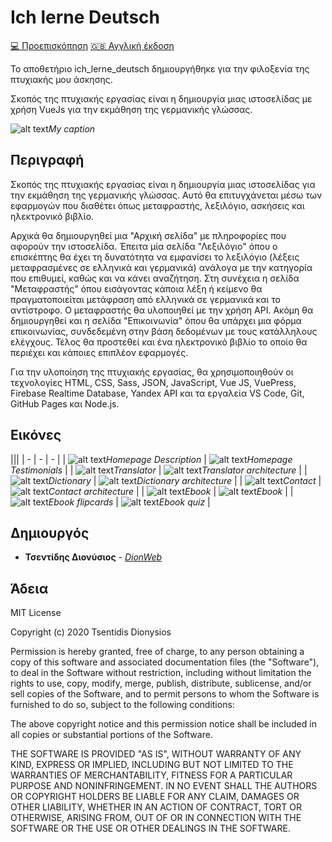 # Ich lerne Deutsch

[:computer: Προεπισκόπηση](https://ichlernedeutsch.info/) [:uk: Αγγλική έκδοση](README_en.md)

Το αποθετήριο ich_lerne_deutsch δημιουργήθηκε για την φιλοξενία της πτυχιακής μου άσκησης.

Σκοπός της πτυχιακής εργασίας είναι η δημιουργία μιας ιστοσελίδας με χρήση VueJs για την εκμάθηση της γερμανικής γλώσσας.

![alt text](https://raw.githubusercontent.com/dionweb/ich_lerne_deutsch/screenshots/mockup.png)_My caption_

## Περιγραφή

Σκοπός της πτυχιακής εργασίας είναι η δημιουργία μιας ιστοσελίδας για την εκμάθηση της γερμανικής γλώσσας. Αυτό θα επιτυγχάνεται μέσω των εφαρμογών που διαθέτει όπως μεταφραστής, λεξιλόγιο, ασκήσεις και ηλεκτρονικό βιβλίο.

Αρχικά θα δημιουργηθεί μια "Αρχική σελίδα" με πληροφορίες που αφορούν την ιστοσελίδα. Έπειτα μία σελίδα "Λεξιλόγιο" όπου ο επισκέπτης θα έχει τη δυνατότητα να εμφανίσει το λεξιλόγιο (λέξεις μεταφρασμένες σε ελληνικά και γερμανικά) ανάλογα με την κατηγορία που επιθυμεί, καθώς και να κάνει αναζήτηση. Στη συνέχεια η σελίδα "Μεταφραστής" όπου εισάγοντας κάποια λέξη ή κείμενο θα πραγματοποιείται μετάφραση από ελληνικά σε γερμανικά και το αντίστροφο. Ο μεταφραστής θα υλοποιηθεί με την χρήση API. Ακόμη θα δημιουργηθεί και η σελίδα "Επικοινωνία" όπου θα υπάρχει μια φόρμα επικοινωνίας, συνδεδεμένη στην βάση δεδομένων με τους κατάλληλους ελέγχους. Τέλος θα προστεθεί και ένα ηλεκτρονικό βιβλίο το οποίο θα περιέχει και κάποιες επιπλέον εφαρμογές.

Για την υλοποίηση της πτυχιακής εργασίας, θα χρησιμοποιηθούν οι τεχνολογίες HTML, CSS, Sass, JSON, JavaScript, Vue JS, VuePress, Firebase Realtime Database, Yandex API και τα εργαλεία VS Code, Git, GitHub Pages και Node.js.

## Εικόνες

|||
| - | - | - |
| ![alt text](https://raw.githubusercontent.com/dionweb/ich_lerne_deutsch/screenshots/Home2.png)_Homepage Description_ | ![alt text](https://raw.githubusercontent.com/dionweb/ich_lerne_deutsch/screenshots/Home3.png)_Homepage Testimonials_             |
| ![alt text](https://raw.githubusercontent.com/dionweb/ich_lerne_deutsch/screenshots/Translator.png)_Translator_      | ![alt text](https://raw.githubusercontent.com/dionweb/ich_lerne_deutsch/screenshots/Translator-arch.png)_Translator architecture_ |
| ![alt text](https://raw.githubusercontent.com/dionweb/ich_lerne_deutsch/screenshots/Dictionary.png)_Dictionary_      | ![alt text](https://raw.githubusercontent.com/dionweb/ich_lerne_deutsch/screenshots/Dictionary-arch.png)_Dictionary architecture_ |
| ![alt text](https://raw.githubusercontent.com/dionweb/ich_lerne_deutsch/screenshots/Contact.png)_Contact_            | ![alt text](https://raw.githubusercontent.com/dionweb/ich_lerne_deutsch/screenshots/Contact-arch.png)_Contact architecture_       |
| ![alt text](https://raw.githubusercontent.com/dionweb/ich_lerne_deutsch/screenshots/ebook1.png)_Ebook_               | ![alt text](https://raw.githubusercontent.com/dionweb/ich_lerne_deutsch/screenshots/ebook2.png)_Ebook_                        |
| ![alt text](https://raw.githubusercontent.com/dionweb/ich_lerne_deutsch/screenshots/ebook3.png)_Ebook flipcards_     | ![alt text](https://raw.githubusercontent.com/dionweb/ich_lerne_deutsch/screenshots/ebook4.png)_Ebook quiz_                       |

## Δημιουργός

- **Τσεντίδης Διονύσιος** - _[DionWeb](http://www.dionweb.me/)_

## Άδεια

MIT License

Copyright (c) 2020 Tsentidis Dionysios

Permission is hereby granted, free of charge, to any person obtaining a copy
of this software and associated documentation files (the "Software"), to deal
in the Software without restriction, including without limitation the rights
to use, copy, modify, merge, publish, distribute, sublicense, and/or sell
copies of the Software, and to permit persons to whom the Software is
furnished to do so, subject to the following conditions:

The above copyright notice and this permission notice shall be included in all
copies or substantial portions of the Software.

THE SOFTWARE IS PROVIDED "AS IS", WITHOUT WARRANTY OF ANY KIND, EXPRESS OR
IMPLIED, INCLUDING BUT NOT LIMITED TO THE WARRANTIES OF MERCHANTABILITY,
FITNESS FOR A PARTICULAR PURPOSE AND NONINFRINGEMENT. IN NO EVENT SHALL THE
AUTHORS OR COPYRIGHT HOLDERS BE LIABLE FOR ANY CLAIM, DAMAGES OR OTHER
LIABILITY, WHETHER IN AN ACTION OF CONTRACT, TORT OR OTHERWISE, ARISING FROM,
OUT OF OR IN CONNECTION WITH THE SOFTWARE OR THE USE OR OTHER DEALINGS IN THE
SOFTWARE.
